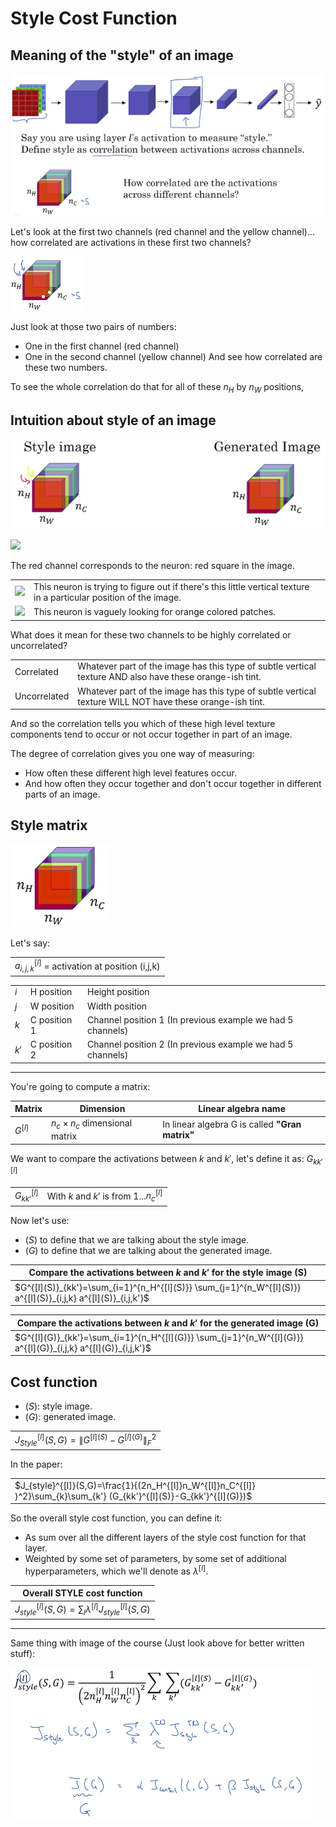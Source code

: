 # Style Cost Function

## Meaning of the "style" of an image

![](img/screenshot_from_2019-02-28_21-44-11.png)

Let's look at the first two channels (red channel and the yellow channel)... how correlated are activations in these first two channels?

![](img/screenshot_from_2019-02-28_21-47-42.png)

Just look at those two pairs of numbers:

- One in the first channel (red channel)
- One in the second channel (yellow channel)
And see how correlated are these two numbers.

To see the whole correlation do that for all of these $n_H$ by $n_W$ positions,

## Intuition about style of an image

![](img/screenshot_from_2019-02-28_22-03-22.png)

<img src="../img/conv_layer2_image_2.png" width="200" />

The red channel corresponds to the neuron: red square in the image.

|                                                |   |                                                                                                                     |
|------------------------------------------------|---|---------------------------------------------------------------------------------------------------------------------|
| <img src="../img/screenshot_from_2019-02-28_22-09-22.png" width="100" /> | This neuron is  trying to figure out if there's this little vertical texture in a particular position of the image. |
| <img src="../img/screenshot_from_2019-02-28_22-13-30.png" width="100" /> | This neuron is vaguely looking for orange colored patches. |

What does it mean for these two channels to be highly correlated or uncorrelated?

|            |                                                                                                          |
|------------|----------------------------------------------------------------------------------------------------------|
| Correlated | Whatever part of the image has this type of subtle vertical texture AND also have these orange-ish tint. |
| Uncorrelated | Whatever part of the image has this type of subtle vertical texture WILL NOT have these orange-ish tint. |

And so the correlation tells you which of these high level texture components tend to occur or not occur together in part of an image.

The degree of correlation gives you one way of measuring:

- How often these different high level features occur.
- And how often they occur together and don't occur together in different parts of an image.


## Style matrix

![](img/screenshot_from_2019-02-28_22-48-36.png)

Let's say:

|                                                    |
|----------------------------------------------------|
| $a^{[l]}_{i,j,k}$ = activation at position (i,j,k) |

|     |            |                 |
|-----|------------|-----------------|
| $i$ | H position | Height position |
| $j$ | W position | Width position |
| $k$ | C position 1 | Channel position 1 (In previous example we had 5 channels) |
| $k'$ | C position 2 | Channel position 2 (In previous example we had 5 channels) |


----


You're going to compute a matrix:

| Matrix | Dimension | Linear algebra name |
|--------|-----------|---------------------|
| $G^{[l]}$ | $n_{c}\times{n_{c}}$ dimensional matrix | In linear algebra G is called **"Gran matrix"** |

We want to compare the activations between $k$ and $k'$, let's define it as: $G^{[l]}_{kk'}$
 
|                 |                                             |
|-----------------|---------------------------------------------|
| $G^{[l]}_{kk'}$ | With $k$ and $k'$ is from 1...$n^{[l]}_{c}$ |

Now let's use:

- $(S)$ to define that we are talking about the style image.
- $(G)$ to define that we are talking about the generated image.


| Compare the activations between $k$ and $k'$ for the style image (S) |
|----------------------------------------------------------------------|
| $G^{[l](S)}_{kk'}=\sum_{i=1}^{n_H^{[l](S)}} \sum_{j=1}^{n_W^{[l](S)}} a^{[l](S)}_{i,j,k} a^{[l](S)}_{i,j,k'}$ |

| Compare the activations between $k$ and $k'$ for the generated image (G) |
|--------------------------------------------------------------------------|
| $G^{[l](G)}_{kk'}=\sum_{i=1}^{n_H^{[l](G)}} \sum_{j=1}^{n_W^{[l](G)}} a^{[l](G)}_{i,j,k} a^{[l](G)}_{i,j,k'}$ |

## Cost function

- $(S)$: style image.
- $(G)$: generated image.

|                                                                            |
|----------------------------------------------------------------------------|
| $J_{Style}^{[l]}(S,G)=\left\lVert G^{[l](S)}-G^{[l](G)}  \right\rVert^2_F$ |

In the paper:

|                                                                                                                         |
|-------------------------------------------------------------------------------------------------------------------------|
| $J_{style}^{[l]}(S,G)=\frac{1}{(2n_H^{[l]}n_W^{[l]}n_C^{[l]} )^2}\sum_{k}\sum_{k'} (G_{kk'}^{[l](S)}-G_{kk'}^{[l](G)})$ |

So the overall style cost function, you can define it:

- As sum over all the different layers of the style cost function for that layer. 
- Weighted by some set of parameters, by some set of additional hyperparameters, which we'll denote as $\lambda^{[l]}$.

| Overall STYLE cost function |
|-----------------------------|
| $J_{style}^{[l]}(S,G)=\sum_l \lambda^{[l]} J_{style}^{[l]}(S,G)$ |

----

Same thing with image of the course (Just look above for better written stuff):

![](img/screenshot_from_2019-03-01_10-52-42.png)


